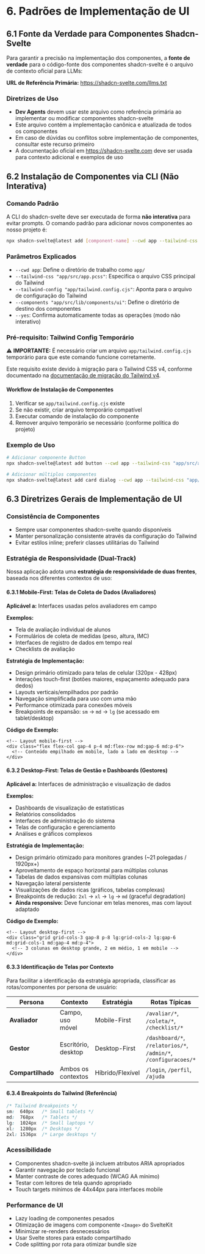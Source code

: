 # 6. Padrões de Implementação de UI

## 6.1 Fonte da Verdade para Componentes Shadcn-Svelte

Para garantir a precisão na implementação dos componentes, a **fonte de verdade** para o código-fonte dos componentes shadcn-svelte é o arquivo de contexto oficial para LLMs:

**URL de Referência Primária:** https://shadcn-svelte.com/llms.txt

### Diretrizes de Uso

- **Dev Agents** devem usar este arquivo como referência primária ao implementar ou modificar componentes shadcn-svelte
- Este arquivo contém a implementação canônica e atualizada de todos os componentes
- Em caso de dúvidas ou conflitos sobre implementação de componentes, consultar este recurso primeiro
- A documentação oficial em https://shadcn-svelte.com deve ser usada para contexto adicional e exemplos de uso

## 6.2 Instalação de Componentes via CLI (Não Interativa)

### Comando Padrão

A CLI do shadcn-svelte deve ser executada de forma **não interativa** para evitar prompts. O comando padrão para adicionar novos componentes ao nosso projeto é:

```bash
npx shadcn-svelte@latest add [component-name] --cwd app --tailwind-css "app/src/app.pcss" --tailwind-config "app/tailwind.config.cjs" --components "app/src/lib/components/ui" --yes
```

### Parâmetros Explicados

- `--cwd app`: Define o diretório de trabalho como `app/`
- `--tailwind-css "app/src/app.pcss"`: Especifica o arquivo CSS principal do Tailwind
- `--tailwind-config "app/tailwind.config.cjs"`: Aponta para o arquivo de configuração do Tailwind
- `--components "app/src/lib/components/ui"`: Define o diretório de destino dos componentes
- `--yes`: Confirma automaticamente todas as operações (modo não interativo)

### Pré-requisito: Tailwind Config Temporário

⚠️ **IMPORTANTE:** É necessário criar um arquivo `app/tailwind.config.cjs` temporário para que este comando funcione corretamente.

Este requisito existe devido à migração para o Tailwind CSS v4, conforme documentado na [documentação de migração do Tailwind v4](https://tailwindcss.com/docs/upgrade-guide).

#### Workflow de Instalação de Componentes

1. Verificar se `app/tailwind.config.cjs` existe
2. Se não existir, criar arquivo temporário compatível
3. Executar comando de instalação do componente
4. Remover arquivo temporário se necessário (conforme política do projeto)

### Exemplo de Uso

```bash
# Adicionar componente Button
npx shadcn-svelte@latest add button --cwd app --tailwind-css "app/src/app.pcss" --tailwind-config "app/tailwind.config.cjs" --components "app/src/lib/components/ui" --yes

# Adicionar múltiplos componentes
npx shadcn-svelte@latest add card dialog --cwd app --tailwind-css "app/src/app.pcss" --tailwind-config "app/tailwind.config.cjs" --components "app/src/lib/components/ui" --yes
```

## 6.3 Diretrizes Gerais de Implementação de UI

### Consistência de Componentes

- Sempre usar componentes shadcn-svelte quando disponíveis
- Manter personalização consistente através da configuração do Tailwind
- Evitar estilos inline; preferir classes utilitárias do Tailwind

### Estratégia de Responsividade (Dual-Track)

Nossa aplicação adota uma **estratégia de responsividade de duas frentes**, baseada nos diferentes contextos de uso:

#### 6.3.1 Mobile-First: Telas de Coleta de Dados (Avaliadores)

**Aplicável a:** Interfaces usadas pelos avaliadores em campo

**Exemplos:**
- Tela de avaliação individual de alunos
- Formulários de coleta de medidas (peso, altura, IMC)
- Interfaces de registro de dados em tempo real
- Checklists de avaliação

**Estratégia de Implementação:**
- Design primário otimizado para telas de celular (320px - 428px)
- Interações touch-first (botões maiores, espaçamento adequado para dedos)
- Layouts verticais/empilhados por padrão
- Navegação simplificada para uso com uma mão
- Performance otimizada para conexões móveis
- Breakpoints de expansão: `sm` → `md` → `lg` (se acessado em tablet/desktop)

**Código de Exemplo:**
```svelte
<!-- Layout mobile-first -->
<div class="flex flex-col gap-4 p-4 md:flex-row md:gap-6 md:p-6">
  <!-- Conteúdo empilhado em mobile, lado a lado em desktop -->
</div>
```

#### 6.3.2 Desktop-First: Telas de Gestão e Dashboards (Gestores)

**Aplicável a:** Interfaces de administração e visualização de dados

**Exemplos:**
- Dashboards de visualização de estatísticas
- Relatórios consolidados
- Interfaces de administração do sistema
- Telas de configuração e gerenciamento
- Análises e gráficos complexos

**Estratégia de Implementação:**
- Design primário otimizado para monitores grandes (~21 polegadas / 1920px+)
- Aproveitamento de espaço horizontal para múltiplas colunas
- Tabelas de dados expansivas com múltiplas colunas
- Navegação lateral persistente
- Visualizações de dados ricas (gráficos, tabelas complexas)
- Breakpoints de redução: `2xl` → `xl` → `lg` → `md` (graceful degradation)
- **Ainda responsivo:** Deve funcionar em telas menores, mas com layout adaptado

**Código de Exemplo:**
```svelte
<!-- Layout desktop-first -->
<div class="grid grid-cols-3 gap-8 p-8 lg:grid-cols-2 lg:gap-6 md:grid-cols-1 md:gap-4 md:p-4">
  <!-- 3 colunas em desktop grande, 2 em médio, 1 em mobile -->
</div>
```

#### 6.3.3 Identificação de Telas por Contexto

Para facilitar a identificação da estratégia apropriada, classificar as rotas/componentes por persona de usuário:

| Persona | Contexto | Estratégia | Rotas Típicas |
|---------|----------|------------|---------------|
| **Avaliador** | Campo, uso móvel | Mobile-First | `/avaliar/*`, `/coleta/*`, `/checklist/*` |
| **Gestor** | Escritório, desktop | Desktop-First | `/dashboard/*`, `/relatorios/*`, `/admin/*`, `/configuracoes/*` |
| **Compartilhado** | Ambos os contextos | Híbrido/Flexível | `/login`, `/perfil`, `/ajuda` |

#### 6.3.4 Breakpoints do Tailwind (Referência)

```css
/* Tailwind Breakpoints */
sm:  640px   /* Small tablets */
md:  768px   /* Tablets */
lg:  1024px  /* Small laptops */
xl:  1280px  /* Desktops */
2xl: 1536px  /* Large desktops */
```

### Acessibilidade

- Componentes shadcn-svelte já incluem atributos ARIA apropriados
- Garantir navegação por teclado funcional
- Manter contraste de cores adequado (WCAG AA mínimo)
- Testar com leitores de tela quando apropriado
- Touch targets mínimos de 44x44px para interfaces mobile

### Performance de UI

- Lazy loading de componentes pesados
- Otimização de imagens com componente `<Image>` do SvelteKit
- Minimizar re-renders desnecessários
- Usar Svelte stores para estado compartilhado
- Code splitting por rota para otimizar bundle size
